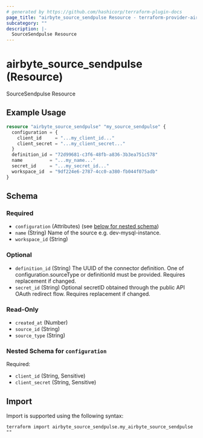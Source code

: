 ```yaml
---
# generated by https://github.com/hashicorp/terraform-plugin-docs
page_title: "airbyte_source_sendpulse Resource - terraform-provider-airbyte"
subcategory: ""
description: |-
  SourceSendpulse Resource
---
```


# airbyte_source_sendpulse (Resource)

SourceSendpulse Resource

## Example Usage

```terraform
resource "airbyte_source_sendpulse" "my_source_sendpulse" {
  configuration = {
    client_id     = "...my_client_id..."
    client_secret = "...my_client_secret..."
  }
  definition_id = "72d99681-c3f6-48fb-a836-3b3ea751c578"
  name          = "...my_name..."
  secret_id     = "...my_secret_id..."
  workspace_id  = "9df224e6-2787-4cc0-a380-fb044f075adb"
}
```

<!-- schema generated by tfplugindocs -->
## Schema

### Required

- `configuration` (Attributes) (see [below for nested schema](#nestedatt--configuration))
- `name` (String) Name of the source e.g. dev-mysql-instance.
- `workspace_id` (String)

### Optional

- `definition_id` (String) The UUID of the connector definition. One of configuration.sourceType or definitionId must be provided. Requires replacement if changed.
- `secret_id` (String) Optional secretID obtained through the public API OAuth redirect flow. Requires replacement if changed.

### Read-Only

- `created_at` (Number)
- `source_id` (String)
- `source_type` (String)

<a id="nestedatt--configuration"></a>
### Nested Schema for `configuration`

Required:

- `client_id` (String, Sensitive)
- `client_secret` (String, Sensitive)

## Import

Import is supported using the following syntax:

```shell
terraform import airbyte_source_sendpulse.my_airbyte_source_sendpulse ""
```
